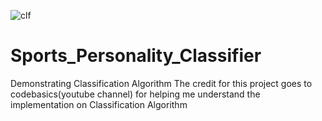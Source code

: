 ![clf](https://user-images.githubusercontent.com/37703084/167489900-93462921-bdac-4a6e-9e3b-6a735f7df7e7.JPG)
# Sports_Personality_Classifier
Demonstrating Classification Algorithm
The credit for this project goes to codebasics(youtube channel) for helping me understand the implementation on Classification Algorithm
